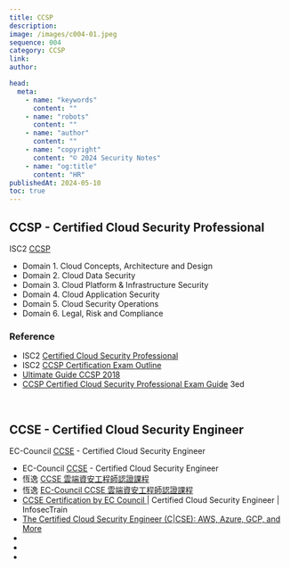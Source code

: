 ```yaml
---
title: CCSP
description:
image: /images/c004-01.jpeg
sequence: 004
category: CCSP
link:
author:

head:
  meta:
    - name: "keywords"
      content: ""
    - name: "robots"
      content: ""
    - name: "author"
      content: ""
    - name: "copyright"
      content: "© 2024 Security Notes"
    - name: "og:title"
      content: "HR"
publishedAt: 2024-05-10
toc: true
---
```


## CCSP - Certified Cloud Security Professional

ISC2 <a href="https://www.isc2.org/certifications/ccsp">CCSP</a>

- Domain 1. Cloud Concepts, Architecture and Design
- Domain 2. Cloud Data Security
- Domain 3. Cloud Platform & Infrastructure Security
- Domain 4. Cloud Application Security
- Domain 5. Cloud Security Operations
- Domain 6. Legal, Risk and Compliance

### Reference

- ISC2 <a href="https://cybersecurityhoy.com/wp-content/uploads/2021/11/isc2-ccsp-certified-cloud-security-professional-official-study-guide-by-malisow-ben-z-lib.org_.pdf">Certified Cloud Security Professional</a>
- ISC2 <a href="https://www.isc2.org/-/media/Project/ISC2/Main/Media/documents/exam-outlines/CCSP-Exam-Outline-August-2022-English.pdf?rev=380d55db40e742018c0065a7ba63d68f&hash=A02132A4C99F2BA1A3B9A61BED63292E">CCSP Certification Exam Outline</a>
- <a href="https://www.robustittraining.com/assets/pdf/exam-guides/isc2/UltimateGuideCCSP-2018.pdf">Ultimate Guide CCSP 2018</a>
- <a href="https://dokumen.pub/qdownload/ccsp-certified-cloud-security-professional-exam-guide-3nbsped-9781264842292-1264842295-9781264842209-1264842201.html">CCSP Certified Cloud Security Professional Exam Guide</a> 3ed

<br>

## CCSE - Certified Cloud Security Engineer

EC-Council <a href="https://www.eccouncil.org/train-certify/certified-cloud-security-engineer-course/">CCSE</a> - Certified Cloud Security Engineer

- EC-Council <a href="https://www.eccouncil.org/train-certify/certified-cloud-security-engineer-course/">CCSE</a> - Certified Cloud Security Engineer
- 恆逸 <a href="https://www.youtube.com/watch?v=zni1NdJVYBU&t=56s">CCSE 雲端資安工程師認證課程</a>
- 恆逸 <a href="https://www.youtube.com/watch?v=zni1NdJVYBU">EC-Council CCSE 雲端資安工程師認證課程</a>
- <a href="https://www.youtube.com/watch?v=lq5bkbfSMws">CCSE Certification by EC Council </a>| Certified Cloud Security Engineer | InfosecTrain
- <a href="https://www.youtube.com/watch?v=32z2tsmTODw">The Certified Cloud Security Engineer (C|CSE): AWS, Azure, GCP, and More</a>
- <a href=""></a>
- <a href=""></a>
- <a href=""></a>
